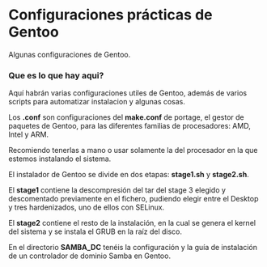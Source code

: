 # Configuraciones prácticas de Gentoo
Algunas configuraciones de Gentoo.

### Que es lo que hay aqui?
Aquí habrán varias configuraciones utiles de Gentoo, además de varios scripts para automatizar instalacion y algunas cosas.

Los **.conf** son configuraciones del **make.conf** de portage, el gestor de paquetes de Gentoo, para las diferentes familias de procesadores: AMD, Intel y ARM.

Recomiendo tenerlas a mano o usar solamente la del procesador en la que estemos instalando el sistema. 

El instalador de Gentoo se divide en dos etapas: **stage1.sh** y **stage2.sh**.

El **stage1** contiene la descompresión del tar del stage 3 elegido y descomentado previamente en el fichero, pudiendo elegir entre el Desktop y tres hardenizados, uno de ellos con SELinux.

El **stage2** contiene el resto de la instalación, en la cual se genera el kernel del sistema y se instala el GRUB en la raíz del disco. 

En el directorio **SAMBA_DC** tenéis la configuración y la guía de instalación de un controlador de dominio Samba en Gentoo. 


